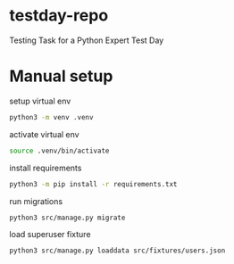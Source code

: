 # testday-repo
Testing Task for a Python Expert Test Day


# Manual setup
setup virtual env
```bash
python3 -m venv .venv
```

activate virtual env
```bash
source .venv/bin/activate
```

install requirements
```bash
python3 -m pip install -r requirements.txt
``` 

run migrations
```
python3 src/manage.py migrate
```

load superuser fixture
```
python3 src/manage.py loaddata src/fixtures/users.json 
```


